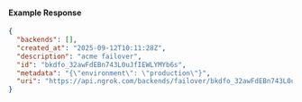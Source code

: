 <!-- Code generated for API Clients. DO NOT EDIT. -->

#### Example Response

```json
{
  "backends": [],
  "created_at": "2025-09-12T10:11:28Z",
  "description": "acme failover",
  "id": "bkdfo_32awFdEBn743L0uJfIEWLYMYb6s",
  "metadata": "{\"environment\": \"production\"}",
  "uri": "https://api.ngrok.com/backends/failover/bkdfo_32awFdEBn743L0uJfIEWLYMYb6s"
}
```
